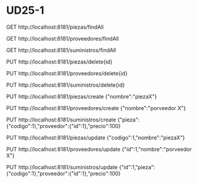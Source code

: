 # UD25-1

GET http://localhost:8181/piezas/findAll

GET http://localhost:8181/proveedores/findAll

GET http://localhost:8181/suministros/findAll

PUT http://localhost:8181/piezas/delete{id}

PUT http://localhost:8181/proveedores/delete{id}

PUT http://localhost:8181/suministros/delete{id}

PUT http://localhost:8181/piezas/create {"nombre":"piezaX"}

PUT http://localhost:8181/proveedores/create {"nombre":"porveedor X"}

PUT http://localhost:8181/suministros/create {"pieza":{"codigo":1},"proveedor":{"id":1},"precio":100}

PUT http://localhost:8181/piezas/update {"codigo":1,"nombre":"piezaX"}

PUT http://localhost:8181/proveedores/update {"id":1,"nombre":"porveedor X"}

PUT http://localhost:8181/suministros/update {"id":1,"pieza":{"codigo":1},"proveedor":{"id":1},"precio":100}
